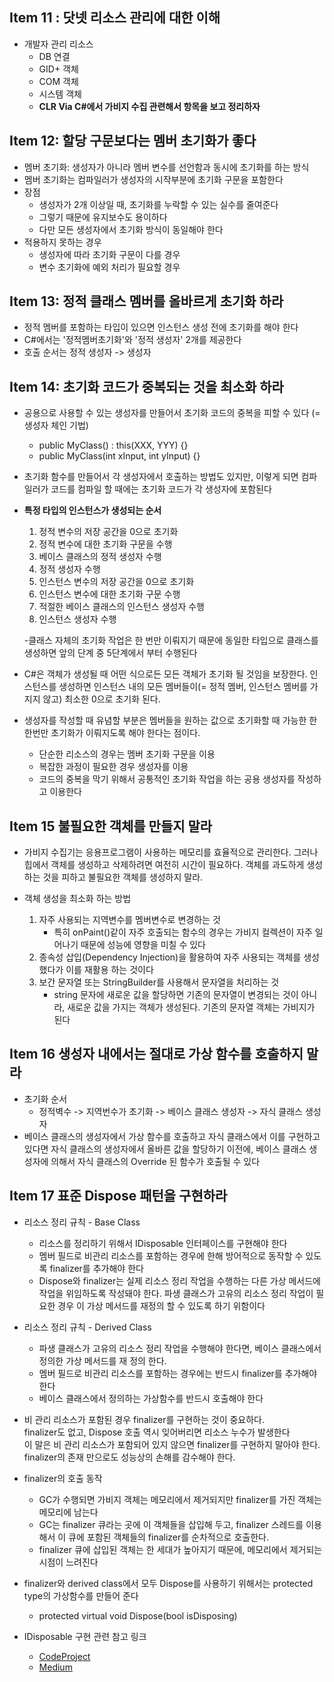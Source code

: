 ## Item 11 : 닷넷 리소스 관리에 대한 이해
- 개발자 관리 리소스
   - DB 연결
   - GID+ 객체
   - COM 객체
   - 시스템 객체
   - __CLR Via C#에서 가비지 수집 관련해서 항목을 보고 정리하자__

## Item 12: 할당 구문보다는 멤버 초기화가 좋다
- 멤버 초기화: 생성자가 아니라 멤버 변수를 선언함과 동시에 초기화를 하는 방식
- 멤버 초기화는 컴파일러가 생성자의 시작부분에 초기화 구문을 포함한다
- 장점
   - 생성자가 2개 이상일 때, 초기화를 누락할 수 있는 실수를 줄여준다
   - 그렇기 때문에 유지보수도 용이하다
   - 다만 모든 생성자에서 초기화 방식이 동일해야 한다
- 적용하지 못하는 경우
   - 생성자에 따라 초기화 구문이 다를 경우
   - 변수 초기화에 예외 처리가 필요할 경우

## Item 13: 정적 클래스 멤버를 올바르게 초기화 하라
- 정적 멤버를 포함하는 타입이 있으면 인스턴스 생성 전에 초기화를 해야 한다
- C#에서는 '정적멤버초기화'와 '정적 생성자' 2개를 제공한다
- 호출 순서는 정적 생성자 -> 생성자

## Item 14: 초기화 코드가 중복되는 것을 최소화 하라
- 공용으로 사용할 수 있는 생성자를 만들어서 초기화 코드의 중복을 피할 수 있다 (= 생성자 체인 기법)
   - public MyClass() : this(XXX, YYY) {}
   - public MyClass(int xInput, int yInput) {}

- 초기화 함수를 만들어서 각 생성자에서 호출하는 방법도 있지만, 이렇게 되면 컴파일러가 코드를 컴파일 할 때에는 초기화 코드가 각 생성자에 포함된다
- **특정 타입의 인스턴스가 생성되는 순서**
   1. 정적 변수의 저장 공간을 0으로 초기화
   2. 정적 변수에 대한 초기화 구문을 수행
   3. 베이스 클래스의 정적 생성자 수행
   4. 정적 생성자 수행
   5. 인스턴스 변수의 저장 공간을 0으로 초기화
   6. 인스턴스 변수에 대한 초기화 구문 수행
   7. 적절한 베이스 클래스의 인스턴스 생성자 수행
   8. 인스턴스 생성자 수행

   -클래스 자체의 초기화 작업은 한 번만 이뤄지기 때문에 동일한 타입으로 클래스를 생성하면 앞의 단계 중 5단계에서 부터 수행된다

- C#은 객체가 생성될 때 어떤 식으로든 모든 객체가 초기화 될 것임을 보장한다. 인스턴스를 생성하면 인스턴스 내의 모든 멤버들이(= 정적 멤버, 인스턴스 멤버를 가지지 않고) 최소한 0으로 초기화 된다. 
- 생성자를 작성할 때 유념할 부분은 멤버들을 원하는 값으로 초기화할 때 가능한 한 한번만 초기화가 이뤄지도록 해야 한다는 점이다. 
   - 단순한 리소스의 경우는 멤버 초기화 구문을 이용
   - 복잡한 과정이 필요한 경우 생성자를 이용
   - 코드의 중복을 막기 위해서 공통적인 초기화 작업을 하는 공용 생성자를 작성하고 이용한다

## Item 15 불필요한 객체를 만들지 말라
- 가비지 수집기는 응용프로그램이 사용하는 메모리를 효율적으로 관리한다. 그러나 힙에서 객체를 생성하고 삭제하려면 여전히 시간이 필요하다. 객체를 과도하게 생성하는 것을 피하고 불필요한 객체를 생성하지 말라. 

- 객체 생성을 최소화 하는 방법
   1. 자주 사용되는 지역변수를 멤버변수로 변경하는 것
      - 특히 onPaint()같이 자주 호출되는 함수의 경우는 가비지 컬렉션이 자주 일어나기 때문에 성능에 영향을 미칠 수 있다
   2. 종속성 삽입(Dependency Injection)을 활용하여 자주 사용되는 객체를 생성했다가 이를 재활용 하는 것이다
   3. 보간 문자열 또는 StringBuilder를 사용해서 문자열을 처리하는 것
      - string 문자에 새로운 값을 할당하면 기존의 문자열이 변경되는 것이 아니라, 새로운 값을 가지는 객체가 생성된다. 기존의 문자열 객체는 가비지가 된다

## Item 16 생성자 내에서는 절대로 가상 함수를 호출하지 말라
- 초기화 순서
   - 정적벽수 -> 지역번수가 초기화 -> 베이스 클래스 생성자 -> 자식 클래스 생성자
- 베이스 클래스의 생성자에서 가상 함수를 호출하고 자식 클래스에서 이를 구현하고 있다면 자식 클래스의 생성자에서 올바른 값을 할당하기 이전에, 베이스 클래스 생성자에 의해서 자식 클래스의 Override 된 함수가 호출될 수 있다

## Item 17 표준 Dispose 패턴을 구현하라
- 리소스 정리 규칙 - Base Class
   - 리소스를 정리하기 위해서 IDisposable 인터페이스를 구현해야 한다
   - 멤버 필드로 비관리 리소스를 포함하는 경우에 한해 방어적으로 동작할 수 있도록 finalizer를 추가해야 한다
   - Dispose와 finalizer는 실제 리소스 정리 작업을 수행하는 다른 가상 메서드에 작업을 위임하도록 작성돼야 한다. 파생 클래스가 고유의 리소스 정리 작업이 필요한 경우 이 가상 메서드를 재정의 할 수 있도록 하기 위함이다
- 리소스 정리 규칙 - Derived Class
   - 파생 클래스가 고유의 리소스 정리 작업을 수행해야 한다면, 베이스 클래스에서 정의한 가상 메서드를 재 정의 한다. 
   - 멤버 필드로 비관리 리소스를 포함하는 경우에는 반드시 finalizer를 추가해야 한다
   - 베이스 클래스에서 정의하는 가상함수를 반드시 호출해야 한다

- 비 관리 리소스가 포함된 경우 finalizer를 구현하는 것이 중요하다.<br>
finalizer도 없고, Dispose 호출 역시 잊어버리면 리소스 누수가 발생한다<br>
이 말은 비 관리 리소스가 포함되어 있지 않으면 finalizer를 구현하지 말아야 한다. finalizer의 존재 만으로도 성능상의 손해를 감수해야 한다. 
- finalizer의 호출 동작
   - GC가 수행되면 가비지 객체는 메모리에서 제거되지만 finalizer를 가진 객체는 메모리에 남는다
   - GC는 finalizer 큐라는 곳에 이 객체들을 삽입해 두고, finalizer 스레드를 이용해서 이 큐에 포함된 객체들의 finalizer를 순차적으로 호출한다. 
   - finalizer 큐에 삽입된 객체는 한 세대가 높아지기 때문에, 메모리에서 제거되는 시점이 느려진다
- finalizer와 derived class에서 모두 Dispose를 사용하기 위해서는 protected type의 가상함수를 만들어 준다
   - protected virtual void Dispose(bool isDisposing)

- IDisposable 구현 관련 참고 링크
   - [CodeProject](https://www.codeproject.com/Articles/413887/Understanding-and-Implementing-IDisposable-Interfa)
   - [Medium](https://medium.com/rkttu/idisposable-%ED%8C%A8%ED%84%B4%EC%9D%98-%EC%98%AC%EB%B0%94%EB%A5%B8-%EA%B5%AC%ED%98%84-%EB%B0%A9%EB%B2%95-4fa0fcf0e67a)

